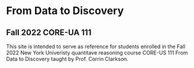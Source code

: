 # From Data to Discovery 
## Fall 2022 CORE-UA 111

This site is intended to serve as reference for students enrolled in the Fall 2022 New York Univeristy quantitave reasoning course CORE-US 111 From Data to Discovery taught by Prof. Corrin Clarkson.